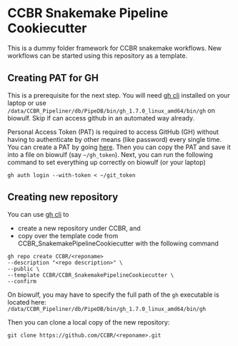 # CCBR Snakemake Pipeline Cookiecutter
This is a dummy folder framework for CCBR snakemake workflows.
New workflows can be started using this repository as a template.

## Creating PAT for GH 
This is a prerequisite for the next step. You will need [gh cli](https://cli.github.com/) installed on your laptop or use `/data/CCBR_Pipeliner/db/PipeDB/bin/gh_1.7.0_linux_amd64/bin/gh` on biowulf. Skip if can access github in an automated way already.

Personal Access Token (PAT) is required to access GitHub (GH) without having to authenticate by other means (like password) every single time. You can create a PAT by going [here](https://github.com/settings/tokens). Then you can copy the PAT and save it into a file on biowulf (say `~/gh_token`). Next, you can run the following command to set everything up correctly on biowulf (or your laptop)
```
gh auth login --with-token < ~/git_token
```

## Creating new repository
You can use [gh cli](https://cli.github.com/) to
 * create a new repository under CCBR, and
 * copy over the template code from CCBR_SnakemakePipelineCookiecutter
with the following command
```
gh repo create CCBR/<reponame> 
--description "<repo description>" \
--public \
--template CCBR/CCBR_SnakemakePipelineCookiecutter \
--confirm
```
On biowulf, you may have to specify the full path of the `gh` executable is located here: `/data/CCBR_Pipeliner/db/PipeDB/bin/gh_1.7.0_linux_amd64/bin/gh`

Then you can clone a local copy of the new repository:
```
git clone https://github.com/CCBR/<reponame>.git
```
